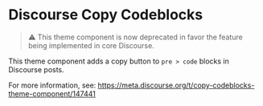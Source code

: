 # Discourse Copy Codeblocks

> :warning: This theme component is now deprecated in favor the feature being implemented in core Discourse.

This theme component adds a copy button to `pre > code` blocks in Discourse posts.

For more information, see: https://meta.discourse.org/t/copy-codeblocks-theme-component/147441
